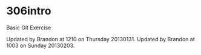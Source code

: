 306intro
========

Basic Git Exercise

Updated by Brandon at 1210 on Thursday 20130131.
Updated by Brandon at 1003 on Sunday   20130203.

